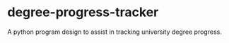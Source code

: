 # degree-progress-tracker
A python program design to assist in tracking university degree progress.
